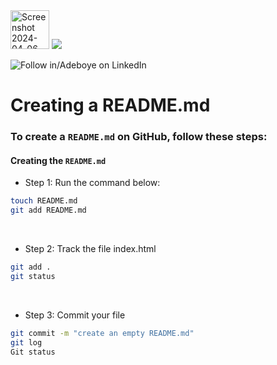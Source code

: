 <img width="62" alt="Screenshot 2024-04-06 022623" src="https://github.com/fadarboye/Intro-To-Git/assets/130584349/4878512e-0d52-4bc9-ade5-ec2700a59a6c">
<a href="https://www.linkedin.com/in/adeboye-famurewa-700b9426/"><img src="https://img.shields.io/badge/LinkedIn-0077B5?style=for-the-badge&logo=linkedin&logoColor=white"></a> 

![](https://img.shields.io/badge/Follow%20%ad-1.4k-blue?logo=linkedin&style=social "Follow in/Adeboye on LinkedIn") 

# Creating a README.md

### To create a `README.md` on GitHub, follow these steps:

#### Creating the `README.md`

- Step 1: Run the command below:

```sh
touch README.md
git add README.md
```
<br/>

- Step 2: Track the file index.html
```sh
git add .
git status
```   
<br/>

- Step 3: Commit your file
   
```sh
git commit -m "create an empty README.md"
git log
Git status
```
